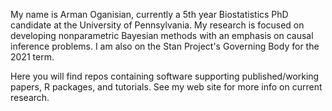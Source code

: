 My name is Arman Oganisian, currently a 5th year Biostatistics PhD candidate at the University of Pennsylvania. My research is focused on developing nonparametric Bayesian methods with an emphasis on causal inference problems. I am also on the Stan Project's Governing Body for the 2021 term. 

Here you will find repos containing software supporting published/working papers, R packages, and tutorials. See my web site for more info on current research.

<!--
**stablemarkets/stablemarkets** is a ✨ _special_ ✨ repository because its `README.md` (this file) appears on your GitHub profile.

Here are some ideas to get you started:

- 🔭 I’m currently working on ...
- 🌱 I’m currently learning ...
- 👯 I’m looking to collaborate on ...
- 🤔 I’m looking for help with ...
- 💬 Ask me about ...
- 📫 How to reach me: ...
- 😄 Pronouns: ...
- ⚡ Fun fact: ...
-->
